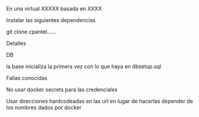 En una virtual XXXXX basada en XXXX

Instalar las siguientes dependencias


git clone cpantel......




Detalles

DB

la base inicializa la primera vez con lo que haya en dbsetup.sql




Fallas conocidas

No usar docker secrets para las credenciales

Usar direcciones hardcodeadas en las url en lugar de hacerlas depender de los nombres dados por docker

